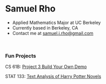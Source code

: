 <h1>Samuel Rho</h1>

* Applied Mathematics Major at UC Berkeley
* Currently based in Berkeley, CA
* Contact me at [samuel.j.rho@gmail.com](mailto:samuel.j.rho@gmail.com)

<br>
<h3>Fun Projects</h3>

CS 61B: [Project 3 Build Your Own Demo](https://www.youtube.com/watch?v=CNuOpfKdM7I)

STAT 133: [Text Analysis of Harry Potter Novels](https://sjrho.shinyapps.io/testanalysisharrypotter/)
